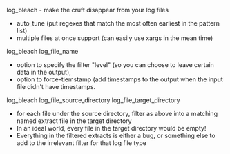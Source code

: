 log_bleach - make the cruft disappear from your log files

* auto_tune (put regexes that match the most often earliest in the pattern list)
* multiple files at once support (can easily use xargs in the mean time)

log_bleach log_file_name

* option to specify the filter "level" (so you can choose to leave certain data in the output), 
* option to force-tiemstamp (add timestamps to the output when the input file didn't have timestamps.

log_bleach log_file_source_directory  log_file_target_directory

* for each file under the source directory, filter as above into a matching named extract file in the target directory
* In an ideal world, every file in the target directory would be empty!
* Everything in the filtered extracts is either a bug, or something else to add to the irrelevant filter for that log file type

